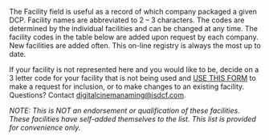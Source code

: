 The Facility field is useful as a record of which company packaged a given DCP. Facility names are abbreviated to 2 – 3 characters. The codes are determined by the individual facilities and can be changed at any time. The facility codes in the table below are added upon request by each company. New facilities are added often. This on-line registry is always the most up to date.  

If your facility is not represented here and you would like to be, decide on a 3 letter code for your facility that is not being used and [USE THIS FORM](https://docs.google.com/forms/d/e/1FAIpQLSfbHLUyNDaZ6FPFICiqQjXWDLcOoiZbFWqYOYb83msh4fKS2Q/viewform) to make a request for inclusion, or to make changes to an existing facility. Questions? Contact <digitalcinemanaming@isdcf.com>.

*NOTE: This is NOT an endorsement or qualification of these facilities. These facilities have self-added themselves to the list. This list is provided for convenience only.*